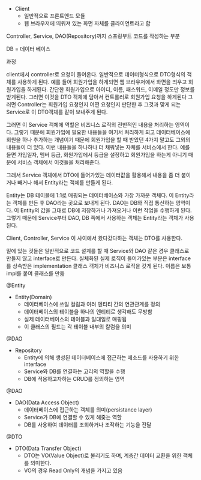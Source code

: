 * Client
  - 일반적으로 프론트엔드 모듈
  - 웹 브라우저에 띄워져 있는 화면 자체를 클라이언트라고 함

Controller, Service, DAO(Repository)까지 스프링부트 코드를 작성하는 부분

DB = 데이터 베이스

과정

client에서 controller로 요청이 들어온다. 일반적으로 데이터형식으로 DTO형식의 객체를 사용하게 된다.
예를 들어 회원가입을 하게되면 웹 브라우저에서 화면을 띄우고 회원가입을 하게된다.
간단한 회원가입으로 아이디, 이름, 패스워드, 이메일 정도만 정보를 받게된다. 그러면 이것을 DTO 객체에 담아서 컨트롤러로 회원가입 요청을 하게된다
그러면 Controller는 회원가입 요청인지 어떤 요청인지 판단한 후 그것과 맞게 되는 Service로 이 DTO객체를 같이 보내주게 된다.

그러면 이 Service 객체에 역할은 비즈니스 로직의 전반적인 내용을 처리하는 영역이다.
그렇기 때문에 회원가입에 필요한 내용들을 여기서 처리하게 되고 데이터베이스에 회원을 하나 추가하는 개념이기 때문에 회원가입을 할 때 받았던 4가지 말고도 그외의 내용들이 더 있다.
이런 내용들을 하나하나 더 채워넣는 자체를 서비스에서 한다.
예를 들면 가입일자, 멤버 등급, 회원가입에서 등급을 설정하고 회원가입을 하는게 아니기 때문에 서비스 객체에서 이것들을 처리해준다.

그래서 Service 객체에서 DTO에 들어가있는 데이터값을 활용해서 내용을 좀 더 붙이거나 빼거나 해서 Entity라는 객체를 만들게 된다.

Entity는 DB 테이블에 1:1로 매핑되는 데이터베이스와 가장 가까운 객체다.
이 Entity라는 객체를 만든 후 DAO라는 곳으로 보내게 된다.
DAO는 DB와 직접 통신하는 영역이다.
이 Entity의 값을 그대로 DB에 저장하거나 가져오거나 이런 작업을 수행하게 된다.
그렇기 때문에 Service부터 DAO, DB 쪽에서 사용하는 객체는 Entity라는 객체가 사용된다.

Client, Controller, Service 이 사이에서 왔다갔다하는 객체는 DTO를 사용한다.

밑에 있는 것들은 일반적으로 코드 설계를 할 때 Service와 DAO 같은 경우 클래스로 만들지 않고 interface로 만든다.
실체화된 실제 로직이 들어가있는 부분은 interface를 상속받은 implementation 클래스 객체가 비즈니스 로직을 갖게 된다.
이름은 보통 impl를 붙여 클래스를 만듦

@Entity
* Entity(Domain)
  - 데이터베이스에 쓰일 컬럼과 여러 엔티티 간의 연관관계를 정의
  - 데이터베이스의 테이블을 하나의 엔티티로 생각해도 무방함
  - 실제 데이터베이스의 테이블과 일대일로 매핑됨
  - 이 클래스의 필드는 각 테이블 내부의 칼럼을 의미

@DAO
* Repository
  - Entity에 의해 생성된 데이터베이스에 접근하는 메소드를 사용하기 위한 interface
  - Service와 DB를 연결하는 고리의 역할을 수행
  - DB에 적용하고자하는 CRUD를 정의하는 영역

@DAO
* DAO(Data Access Object)
  - 데이터베이스에 접근하는 객체를 의미(persistance layer)
  - Service가 DB에 연결할 수 있게 해줒는 역할
  - DB를 사용하여 데이터를 조회하거나 조작하는 기능을 전달

@DTO
* DTO(Data Transfer Object)
  - DTO는 VO(Value Object)로 불리기도 하며, 계층간 데이터 교환을 위한 객체를 의미한다.
  - VO의 경우 Read Only의 개념을 가지고 있음





